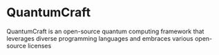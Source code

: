 # QuantumCraft
QuantumCraft is an open-source quantum computing framework that leverages diverse programming languages and embraces various open-source licenses
